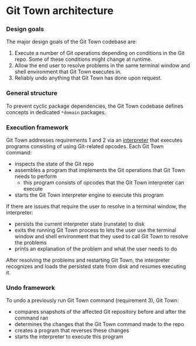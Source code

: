 # Git Town architecture

### Design goals

The major design goals of the Git Town codebase are:

1. Execute a number of Git operations depending on conditions in the Git repo.
   Some of these conditions might change at runtime.
2. Allow the end user to resolve problems in the same terminal window and shell
   environment that Git Town executes in.
3. Reliably undo anything that Git Town has done upon request.

### General structure

To prevent cyclic package dependencies, the Git Town codebase defines concepts
in dedicated `*domain` packages.

### Execution framework

Git Town addresses requirements 1 and 2 via an
[interpreter](https://en.wikipedia.org/wiki/Interpreter_(computing)) that
executes programs consisting of using Git-related opcodes. Each Git Town
command:

- inspects the state of the Git repo
- assembles a program that implements the Git operations that Git Town needs to
  perform
  - this program consists of opcodes that the Git Town interpreter can execute
- starts the Git Town interpreter engine to execute this program

If there are issues that require the user to resolve in a terminal window, the
interpreter:

- persists the current interpreter state (runstate) to disk
- exits the running Git Town process to lets the user use the terminal window
  and shell environment that they used to call Git Town to resolve the problems
- prints an explanation of the problem and what the user needs to do

After resolving the problems and restarting Git Town, the interpreter recognizes
and loads the persisted state from disk and resumes executing it.

### Undo framework

To undo a previously run Git Town command (requirement 3), Git Town:

- compares snapshots of the affected Git repository before and after the command
  ran
- determines the changes that the Git Town command made to the repo
- creates a program that reverses these changes
- starts the interpreter to execute this program
